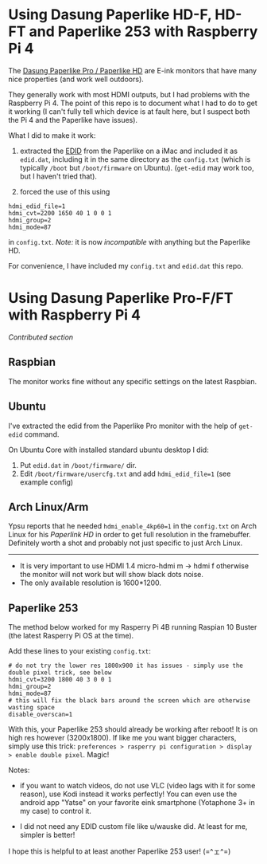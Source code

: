 # Using Dasung Paperlike HD-F, HD-FT and Paperlike 253 with Raspberry Pi 4

The [Dasung Paperlike Pro / Paperlike
HD](https://www.indiegogo.com/projects/first-e-ink-monitor-with-front-light-touch)
are E-ink monitors that have many nice properties (and work well
outdoors).

They generally work with most HDMI outputs, but I had problems with
the Raspberry Pi 4.  The point of this repo is to document what I had
to do to get it working (I can't fully tell which device is at fault
here, but I suspect both the Pi 4 and the Paperlike have issues).

What I did to make it work:

1. extracted the
   [EDID](https://en.wikipedia.org/wiki/Extended_Display_Identification_Data)
   from the Paperlike on a iMac and included it as `edid.dat`, including it
   in the same directory as the `config.txt` (which is typically `/boot`
   but `/boot/firmware` on Ubuntu).  (`get-edid` may work too, but I haven't
   tried that).

2. forced the use of this using

```
hdmi_edid_file=1
hdmi_cvt=2200 1650 40 1 0 0 1
hdmi_group=2
hdmi_mode=87
```

   in `config.txt`.  *Note:* it is now _incompatible_ with anything but the Paperlike HD.

For convenience, I have included my `config.txt` and `edid.dat` this repo.

# Using Dasung Paperlike Pro-F/FT with Raspberry Pi 4

_Contributed section_

## Raspbian

The monitor works fine without any specific settings on the latest Raspbian.

## Ubuntu

I've extracted the edid from the Paperlike Pro monitor with the help of `get-edid` command.

On Ubuntu Core with installed standard ubuntu desktop I did:

1. Put `edid.dat` in `/boot/firmware/` dir.
2. Edit `/boot/firmware/usercfg.txt` and add `hdmi_edid_file=1` (see example config)

## Arch Linux/Arm

Ypsu reports that he needed `hdmi_enable_4kp60=1` in the `config.txt` on Arch Linux for his
*Paperlink HD* in order to get full resolution in the framebuffer.  Definitely worth a shot
and probably not just specific to just Arch Linux.

-----

- It is very important to use HDMI 1.4 micro-hdmi m -> hdmi f otherwise the monitor will not work but will show black dots noise.
- The only available resolution is 1600*1200.

## Paperlike 253

The method below worked for my Rasperry Pi 4B running Raspian 10 Buster (the latest Rasperry Pi OS at the time).

Add these lines to your existing `config.txt`:

```
# do not try the lower res 1800x900 it has issues - simply use the double pixel trick, see below
hdmi_cvt=3200 1800 40 3 0 0 1
hdmi_group=2
hdmi_mode=87
# this will fix the black bars around the screen which are otherwise wasting space
disable_overscan=1
```

With this, your Paperlike 253 should already be working after reboot! It is on high res however (3200x1800). If like me you want bigger characters, simply use this trick: `preferences > rasperry pi configuration > display > enable double pixel`. Magic!

Notes:

- if you want to watch videos, do not use VLC (video lags with it for some reason), use Kodi instead it works perfectly! You can even use the android app "Yatse" on your favorite eink smartphone (Yotaphone 3+ in my case) to control it.

- I did not need any EDID custom file like u/wauske did. At least for me, simpler is better!

I hope this is helpful to at least another Paperlike 253 user! (=\^ェ\^=)
